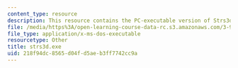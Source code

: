 ```yaml
---
content_type: resource
description: This resource contains the PC-executable version of Strs3d.
file: /media/https%3A/open-learning-course-data-rc.s3.amazonaws.com/3-91-mechanical-behavior-of-plastics-spring-2007/218f94dc8565d04fd5aeb3ff7742cc9a_strs3d.exe
file_type: application/x-ms-dos-executable
resourcetype: Other
title: strs3d.exe
uid: 218f94dc-8565-d04f-d5ae-b3ff7742cc9a
---
```

